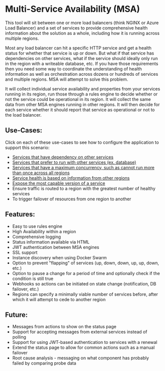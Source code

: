 # Multi-Service Availability (MSA)

This tool will sit between one or more load balancers (think NGINX or Azure Load Balancer) and a set of
services to provide comprehensive health information about the solution as a whole, including how it is
running across multiple regions.

Most any load balancer can hit a specific HTTP service and get a health status for whether that service
is up or down. But what if that service has dependencies on other services, what if the service should
ideally only run in the region with a writeable database, etc. If you have those requirements then
you need some way to coordinate the understanding of health information as well as orchestration across
dozens or hundreds of services and multiple regions. MSA will attempt to solve this problem.

It will collect individual service availability and properties from your services running in its region,
run those through a rules engine to decide whether or not the service could be operational in its region.
It will collect the same data from other MSA engines running in other regions. It will then decide for
each service whether it should report that service as operational or not to the load balancer.

## Use-Cases:
Click on each of these use-cases to see how to configure the application to support this scenario:

* [Services that have dependency on other services](/docs/dependencies.md)
* [Services that prefer to run with other services (ex. database)](/docs/colocation.md)
* [Services that have a maximum concurrency, such as cannot run more than once across all regions](/docs/colocation.md#limiting-concurrency)
* [Service health is based on information from other regions](/docs/based-on-remote.md)
* [Expose the most capable version of a service](/docs/most-capable.md)
* Ensure traffic is routed to a region with the greatest number of healthy services
* To trigger failover of resources from one region to another

## Features:
* Easy to use rules engine
* High Availability within a region
* Comprehensive logging
* Status information available via HTML
* JWT authentication between MSA engines
* SSL support
* Instance discovery when using Docker Swarm
* Option to prevent "flapping" of services (up, down, down, up, up, down, etc.)
* Option to pause a change for a period of time and optionally check if the condition is still true
* Webhooks so actions can be initiated on state change (notification, DB failover, etc.)
* Regions can specify a minimally viable number of services before, after which it will attempt to cede to another region

## Future:
* Messages from actions to show on the status page
* Support for accepting messages from external services instead of polling
* Support for using JWT-based authentication to services with a renewal
* Extend the status page to allow for common actions such as a manual failover
* Root cause analysis - messaging on what component has probably failed by comparing probe data

